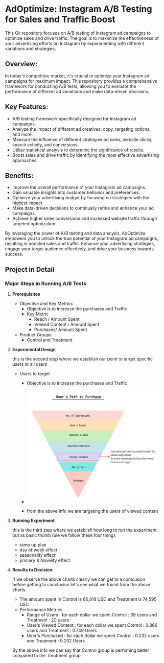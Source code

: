 # AdOptimize: Instagram A/B Testing for Sales and Traffic Boost

This Git repository focuses on A/B testing of Instagram ad campaigns to optimize sales and drive traffic. The goal is to maximize the effectiveness of your advertising efforts on Instagram by experimenting with different variations and strategies.

## Overview:
In today's competitive market, it's crucial to optimize your Instagram ad campaigns for maximum impact. This repository provides a comprehensive framework for conducting A/B tests, allowing you to evaluate the performance of different ad variations and make data-driven decisions.

## Key Features:
- A/B testing framework specifically designed for Instagram ad campaigns.
- Analyze the impact of different ad creatives, copy, targeting options, and more.
- Measure the influence of different strategies on sales, website clicks, search activity, and conversions.
- Utilize statistical analysis to determine the significance of results.
- Boost sales and drive traffic by identifying the most effective advertising approaches.

## Benefits:
- Improve the overall performance of your Instagram ad campaigns.
- Gain valuable insights into customer behavior and preferences.
- Optimize your advertising budget by focusing on strategies with the highest impact.
- Make data-driven decisions to continually refine and enhance your ad campaigns.
- Achieve higher sales conversions and increased website traffic through targeted optimization.

By leveraging the power of A/B testing and data analysis, AdOptimize empowers you to unlock the true potential of your Instagram ad campaigns, resulting in boosted sales and traffic. Enhance your advertising strategies, engage your target audience effectively, and drive your business towards success.


## Project in Detail
### Major Steps in Running A/B Tests

1. **Prerequisites**
    - Objective and Key Metrics
        - Objective is to increase the purchases and Traffic
        - Key Metric
            - Reach / Amount Spent
            - Viewed Content / Amount Spent
            - Purchases/ Amount Spent
    - Product Groups 
        - Control and Treatment
2. **Experimental Design**

    this is the second step where we establish our point to target specific users or all users
    - Users to target
        - Objective is to increase the purchases and Traffic

        - <img src="reports/figures/User&apos;s Path to Purchase.png" alt="ALT_TEXT" width="500" height="370">

        - from the above info we are targeting the users of viewed content
3. **Running Experiment**
    
    this is the third step where we establish how long to run the experiment but as basic thumb rule we follow these four things 
    - ramp up plan
    - day of week effect
    - seasonality effect
    - primary & Novelity effect
4. **Results to Decision**

    If we observe the above charts clearly we can get to a conlcusion before getting to conclusion let's see what we found from the above charts
    - The amount spent in Control is 66,818 USD and Treatment is 74,595 USD
    - Performance Metrics
        - Range of Users : for each dollar we spent Control : 39 users and Treatment : 20 users
        - User's Viewed Content : for each dollar we spent Control : 0.866 users and Treatment : 0.749 Users
        - User's Purchased : for each dollar we spent Control : 0.232 users and Treatment : 0.202 Users

    By the above info we can say that Control group is perfoming better compared to the Treatment group
